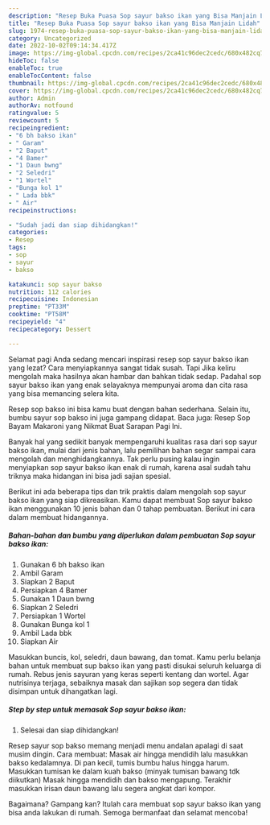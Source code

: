 ```yaml
---
description: "Resep Buka Puasa Sop sayur bakso ikan yang Bisa Manjain Lidah"
title: "Resep Buka Puasa Sop sayur bakso ikan yang Bisa Manjain Lidah"
slug: 1974-resep-buka-puasa-sop-sayur-bakso-ikan-yang-bisa-manjain-lidah
category: Uncategorized
date: 2022-10-02T09:14:34.417Z
image: https://img-global.cpcdn.com/recipes/2ca41c96dec2cedc/680x482cq70/sop-sayur-bakso-ikan-foto-resep-utama.jpg
hideToc: false
enableToc: true
enableTocContent: false
thumbnail: https://img-global.cpcdn.com/recipes/2ca41c96dec2cedc/680x482cq70/sop-sayur-bakso-ikan-foto-resep-utama.jpg
cover: https://img-global.cpcdn.com/recipes/2ca41c96dec2cedc/680x482cq70/sop-sayur-bakso-ikan-foto-resep-utama.jpg
author: Admin
authorAv: notfound
ratingvalue: 5
reviewcount: 5
recipeingredient:
- "6 bh bakso ikan"
- " Garam"
- "2 Baput"
- "4 Bamer"
- "1 Daun bwng"
- "2 Seledri"
- "1 Wortel"
- "Bunga kol 1"
- " Lada bbk"
- " Air"
recipeinstructions:

- "Sudah jadi dan siap dihidangkan!"
categories:
- Resep
tags:
- sop
- sayur
- bakso

katakunci: sop sayur bakso 
nutrition: 112 calories
recipecuisine: Indonesian
preptime: "PT33M"
cooktime: "PT58M"
recipeyield: "4"
recipecategory: Dessert

---
```



Selamat pagi Anda sedang mencari inspirasi resep sop sayur bakso ikan yang lezat? Cara menyiapkannya sangat tidak susah. Tapi Jika keliru mengolah maka hasilnya akan hambar dan bahkan tidak sedap. Padahal sop sayur bakso ikan yang enak selayaknya mempunyai aroma dan cita rasa yang bisa memancing selera kita.


Resep sop bakso ini bisa kamu buat dengan bahan sederhana. Selain itu, bumbu sayur sop bakso ini juga gampang didapat. Baca juga: Resep Sop Bayam Makaroni yang Nikmat Buat Sarapan Pagi Ini.

Banyak hal yang sedikit banyak mempengaruhi kualitas rasa dari sop sayur bakso ikan, mulai dari jenis bahan, lalu pemilihan bahan segar sampai cara mengolah dan menghidangkannya. Tak perlu pusing kalau ingin menyiapkan sop sayur bakso ikan enak di rumah, karena asal sudah tahu triknya maka hidangan ini bisa jadi sajian spesial.


Berikut ini ada beberapa tips dan trik praktis dalam mengolah sop sayur bakso ikan yang siap dikreasikan. Kamu dapat membuat Sop sayur bakso ikan menggunakan 10 jenis bahan dan 0 tahap pembuatan. Berikut ini cara dalam membuat hidangannya.

<!--inarticleads1-->

##### Bahan-bahan dan bumbu yang diperlukan dalam pembuatan Sop sayur bakso ikan:

1. Gunakan 6 bh bakso ikan
1. Ambil  Garam
1. Siapkan 2 Baput
1. Persiapkan 4 Bamer
1. Gunakan 1 Daun bwng
1. Siapkan 2 Seledri
1. Persiapkan 1 Wortel
1. Gunakan Bunga kol 1
1. Ambil  Lada bbk
1. Siapkan  Air


Masukkan buncis, kol, seledri, daun bawang, dan tomat. Kamu perlu belanja bahan untuk membuat sup bakso ikan yang pasti disukai seluruh keluarga di rumah. Rebus jenis sayuran yang keras seperti kentang dan wortel. Agar nutrisinya terjaga, sebaiknya masak dan sajikan sop segera dan tidak disimpan untuk dihangatkan lagi. 

<!--inarticleads2-->

##### Step by step untuk memasak Sop sayur bakso ikan:


1. Selesai dan siap dihidangkan!

Resep sayur sop bakso memang menjadi menu andalan apalagi di saat musim dingin. Cara membuat: Masak air hingga mendidih lalu masukkan bakso kedalamnya. Di pan kecil, tumis bumbu halus hingga harum. Masukkan tumisan ke dalam kuah bakso (minyak tumisan bawang tdk diikutkan) Masak hingga mendidih dan bakso mengapung. Terakhir masukkan irisan daun bawang lalu segera angkat dari kompor. 

Bagaimana? Gampang kan? Itulah cara membuat sop sayur bakso ikan yang bisa anda lakukan di rumah. Semoga bermanfaat dan selamat mencoba!
